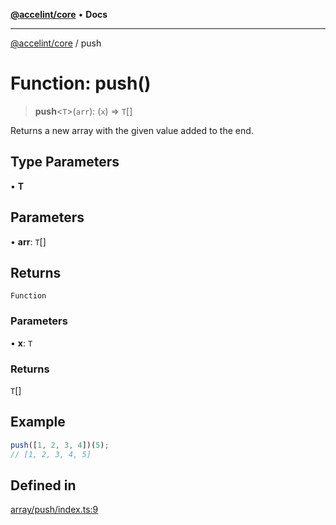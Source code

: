 [**@accelint/core**](../README.md) • **Docs**

***

[@accelint/core](../README.md) / push

# Function: push()

> **push**\<`T`\>(`arr`): (`x`) => `T`[]

Returns a new array with the given value added to the end.

## Type Parameters

• **T**

## Parameters

• **arr**: `T`[]

## Returns

`Function`

### Parameters

• **x**: `T`

### Returns

`T`[]

## Example

```ts
push([1, 2, 3, 4])(5);
// [1, 2, 3, 4, 5]
```

## Defined in

[array/push/index.ts:9](https://github.com/gohypergiant/standard-toolkit/blob/424b88fd48a5bcc02ed99ee27fd64cd73349aa30/packages/core/src/array/push/index.ts#L9)
